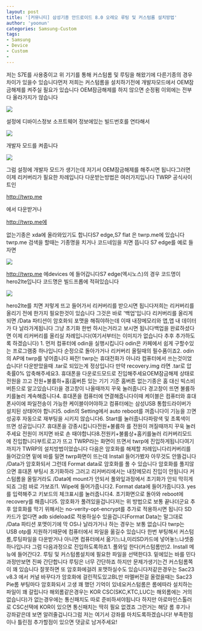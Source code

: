 ```yaml
---
layout: post
title: '[커뮤니티] 삼성기종 안드로이드 8.0 오레오 루팅 및 커스텀롬 설치방법'
author: 'yoonun'
categories: Samsung-Custom
tags:
- Samsung
- Device
- Custom
-
---
```



<script> location.href='https://cafe.naver.com/develoid/859108' ; </script>

<p>저는 S7E를 사용중이고 위 기기를 통해 커스텀롬 및 루팅을 해왔기에 다른기종의 경우 차이가 있을수 있습니다먼저 저희는 커스텀롬을 설치하기전에 개발자모드에서 OEM잠금해제를 켜주실 필요가 있습니다 OEM잠금해제를 하지 않으면 순정펌 이외에는 전부다 올라가지가 않습니다</p>
<img src="https://cafeptthumb-phinf.pstatic.net/MjAxOTAzMjFfMTE2/MDAxNTUzMTEwNzM4ODQ5.LpDDEuJL6xuNjJJOOm9vXIdbd2cljrF4Z-qfG5ejz8Qg.pU9NlDWt3pSMHpQsIN2zWDP42j7J1ykdVQ4iMcIEd-Qg.JPEG.ytk102/externalFile.jpg?type=w740"><p>설정에 디바이스정보 소프트웨어 정보에있는 빌드번호를 연타해서</p>
<img src="https://cafeptthumb-phinf.pstatic.net/MjAxOTAzMjFfMTYy/MDAxNTUzMTEwNzM5Mzkz.PAO7N-S_CbExyh6Lbnf6hIJyrSlgp6Mu4fk9HySyco0g.bw09hd_LRHp7L27kolEqjQbzO5OsoHDSnj1_jrh2qWwg.JPEG.ytk102/externalFile.jpg?type=w740"><p>개발자 모드를 켜줍니다</p>
<img src="https://cafeptthumb-phinf.pstatic.net/MjAxOTAzMjFfNjkg/MDAxNTUzMTEwNzQwMDg2.K0SFs16tmJ1rmAHtvFIz4JXaFBQuFKELAoN2m8-vQ1Ug.a__Re3jfEEXChf0JtT-al8zJkyW3rihFDhD_88NOJVAg.JPEG.ytk102/externalFile.jpg?type=w740"><p>그럼 설정에 개발자 모드가 생기는데 저기서 OEM잠금해제를 해주시면 됩니다그러면 이제 리커버리가 필요한 차례입니다 다운받는방법은 여러가지입니다 TWRP 공식사이트인 </p>
<a href="http://twrp.me">http://twrp.me</a><p>에서 다운받거나 </p>
<a href="http://twrp.me에">http://twrp.me에</a><p>없는기종은 xda에 올라와있기도 합니다S7 edge,S7 flat 은 twrp.me에 있습니다 twrp.me 검색을 할때는 기종명을 치거나 코드네임을 치면 뜹니다 S7 edge를 예로 들자면</p>
<img src="https://cafeptthumb-phinf.pstatic.net/MjAxOTAzMjFfMTk3/MDAxNTUzMTEwNzQwODk5.allMfgwjOCtttphqDGZ3YhZKl6N_yZDVRozLfzt9aWsg.QcFYJETbhAFVY5KQamRTU_-p4KwjHTAxNzbUTDX_6HIg.JPEG.ytk102/externalFile.jpg?type=w740"><p><a href="http://twrp.me">http://twrp.me</a> 에devices 에 들어갑니다S7 edge(엑시노스)의 경우 코드명이 hero2lte입니다 코드명은 빌드프롭에 적혀있습니다</p>
<img src="https://cafeptthumb-phinf.pstatic.net/MjAxOTAzMjFfMjA2/MDAxNTUzMTEwNzQxNjc5.Ay--qpHrU2QCBxSVNk0EG6BIe2OhwuYcA40ImrirYUog.Lof9Svm2XPCzz1nKsoSUvCqMYOahv7ZikHawi6rPJ6Eg.JPEG.ytk102/externalFile.jpg?type=w740"><p>hero2lte를 치면 저렇게 뜨고 들어가서 리커버리를 받으시면 됩니다저희는 리커버리를 올리기 전에 한가지 필요한것이 있습니다 그것은 바로 '백업'입니다 리커버리를 올리게되면 /Data 파티션이 암호화되 포맷을 해줘야하는데 이때 내장메모리와 앱,앱 내 데이터가 다 날라가게됩니다 그냥 초기화 한번 하시는거라고 보시면 됩니다백업을 완료하셨다면 이제 리커버리를 올리실 차례입니다(여기서부터는 이미지가 없습니다 추후 추가하도록 하겠습니다) 1. 먼저 컴퓨터에 odin을 실행시킵니다 odin은 카페에서 쉽게 구할수있는 프로그램중 하나입니다 순정으로 돌아가거나 리커버리 올릴때의 필수품이죠2. odin 의 AP에 twrp를 넣어줍니다 짜잔! twrp는 휴대전화가 아니라 컴퓨터에서 쓰는것이었습니다! 다운받았을때 .tar로 되있는게 정상입니다 만약 recovery.img 라면 .tar로 압축률0% 압축해주세요3. 휴대폰을 다운로드모드로 진입해주세요OEM잠금해제 상태로 전원을 끄고 전원+불륨하+홈(홈버튼 있는 기기 기준 홈버튼 없는기종은 홈 대신 빅스비버튼으로 알고있습니다)을 경고창이 나올때까지 꾸욱 눌러줍니다 경고창이 뜨면 불륨하키를눌러 계속해줍니다4. 휴대폰을 컴퓨터에 연결해줍니다이때 케이블은 컴퓨터와 휴대폰사이에 파일전송이 가능한 케이블이어야하고 컴퓨터에는 삼성USB 통합드라이버가 설치된 상태어야 합니다5. odin의 Setting에서 auto reboot를 꺼줍니다이 기능을 끄면 성공후 자동으로 재부팅을 시키지 않습니다6. Start를 눌러줍니다파랑색 및 초록색이 뜨면 성공입니다7. 휴대폰을 강종시킵니다전원+불륨하 를 전원이 꺼질때까지 꾸욱 눌러주세요 전원이 꺼지면 바로 손 때야합니다8.전원키+불륨상+홈키를눌러 리커버리모드에 진입합니다부트로고가 뜨고 TWRP라는 화면이 뜨면서 twrp에 진입하게됩니다여기까지가 TWRP의 설치방법이었습니다 다음은 암호화를 해제할 차례입니다리커버리를 들어갔으면 밑에 바를 밀면 twrp화면이 뜨는데 Install 들어가봤자 아무것도 안뜰겁니다 /Data가 암호화되서 그런데 Format data로 암호화를 풀 수 있습니다 암호화를 풀지않으면 휴대폰 부팅시 초기화하라 그러고 리커버리에서는 내장메모리 진입이 안됩니다 커스텀롬을 올릴거라도 /Data에 mount가 안되서 풀와잎과정에서 초기화가 안되 막히게되죠 그럼 바로 가보죠!1. Wipe에 들어가줍니다2. Format data에 들어가줍니다3. yes를 입력해주고 키보드의 체크표시를 눌러줍니다4. 초기화면으로 돌아와 reboot에 recovery를 해줍니다5. 암호화가 풀려있을겁니다저는 위 방법으로 보통 끝나더군요 추후 암호화를 막기 위해서는 no-verity-opt-encrypt를 추가로 적용하시면 됩니다 SD카드가 없다면 adb sideload로 적용하실수 있을겁니다Format Data는 말그대로 /Data 파티션 포맷이기에 막 OS나 날라가거나 하는 경우는 보통 없습니다 twrp는 USB otp를 지원하기때문에 컴퓨터에서 파일을 옮길수 있습니다 한번 부팅해서 커스텀롬,루팅파일을 다운받거나 아니면 컴퓨터에서 옮기느냐,미리SD카드에 넣어놓느냐셋중 하나입니다 그럼 다음과정으로 진입하도록하죠1. 풀와잎 한다(커스텀롬만)2. Install 메뉴에 들어간다2. 루팅 및 커스텀롬설치에 필요한 파일을 선택한다3. 밑에있는 바를 민다과정만보면 진짜 간단합니다 루팅은 너무 간단하죠 하지만 문제가생기는건 커스텀롬쪽이 꽤 있습니다 잘못하면 또 암호화에걸려 포맷하실수도 있습니다저같은경우는 Sac23 v8.3 에서 커널 바꾸다가 암호화에 걸린적도있고BL만 마멜버전걸 올렸을때는 Sac23 Pie롬 부팅마다 암호화되서 고생 꽤 했던 기억이 있네요커스텀롬은 롬에따라 설치하는 파일이 꽤 갈립니다 해외롬같은경우는 KOR CSC(SKC,KTC,LUC는 해외롬에는 거의 없습니다)가 없는경우에는 통신패치도 따로 준비하셔야됩니다 하지만 아로마인스톨러로 CSC선택에 KOR이 있으면 통신패치는 딱히 필요 없겠죠 그런거는 해당 롬 후기나 강좌같은데 보면 알려줄겁니다그럼 저는 여기서 강좌를 마치도록하겠습니다! 부족한점이나 틀린점 추가할점이 있으면 댓글로 남겨주세요!</p>
